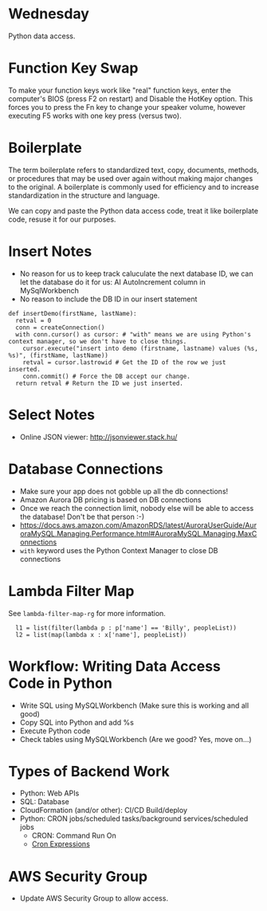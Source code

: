 # Wednesday
Python data access.

# Function Key Swap
To make your function keys work like "real" function keys, enter the computer's BIOS (press F2 on restart) and Disable the HotKey option.  This forces you to press the Fn key to change your speaker volume, however executing F5 works with one key press (versus two).

# Boilerplate
The term boilerplate refers to standardized text, copy, documents, methods, or procedures that may be used over again without making major changes to the original. A boilerplate is commonly used for efficiency and to increase standardization in the structure and language.

We can copy and paste the Python data access code, treat it like boilerplate code, resuse it for our purposes.

# Insert Notes
- No reason for us to keep track caluculate the next database ID, we can let the database do it for us: AI AutoIncrement column in MySqlWorkbench
- No reason to include the DB ID in our insert statement
```
def insertDemo(firstName, lastName):
  retval = 0
  conn = createConnection()
  with conn.cursor() as cursor: # "with" means we are using Python's context manager, so we don't have to close things.
    cursor.execute("insert into demo (firstname, lastname) values (%s, %s)", (firstName, lastName))
    retval = cursor.lastrowid # Get the ID of the row we just inserted.
    conn.commit() # Force the DB accept our change.
  return retval # Return the ID we just inserted.
```

# Select Notes
- Online JSON viewer: http://jsonviewer.stack.hu/

# Database Connections
- Make sure your app does not gobble up all the db connections!
- Amazon Aurora DB pricing is based on DB connections
- Once we reach the connection limit, nobody else will be able to access the database!  Don't be that person :-)
- https://docs.aws.amazon.com/AmazonRDS/latest/AuroraUserGuide/AuroraMySQL.Managing.Performance.html#AuroraMySQL.Managing.MaxConnections
- `with` keyword uses the Python Context Manager to close DB connections

# Lambda Filter Map
See `lambda-filter-map-rg` for more information.
```
  l1 = list(filter(lambda p : p['name'] == 'Billy', peopleList))
  l2 = list(map(lambda x : x['name'], peopleList))
```

# Workflow: Writing Data Access Code in Python
- Write SQL using MySQLWorkbench (Make sure this is working and all good)
- Copy SQL into Python and add %s
- Execute Python code
- Check tables using MySQLWorkbench (Are we good?  Yes, move on...)

# Types of Backend Work
- Python: Web APIs
- SQL: Database
- CloudFormation (and/or other): CI/CD Build/deploy
- Python: CRON jobs/scheduled tasks/background services/scheduled jobs 
  - CRON: Command Run On
  - [Cron Expressions](https://docs.oracle.com/cd/E12058_01/doc/doc.1014/e12030/cron_expressions.htm)

# AWS Security Group
- Update AWS Security Group to allow access.
